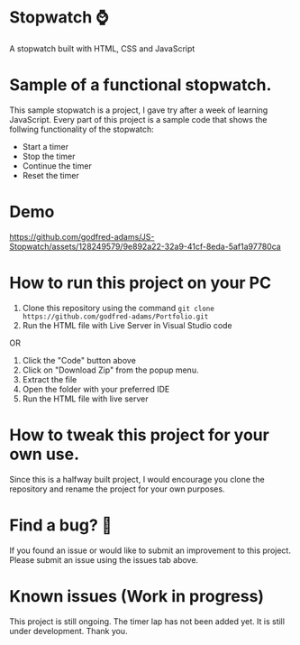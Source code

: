 # Stopwatch ⌚
A stopwatch built with  HTML, CSS and JavaScript

# Sample of a functional stopwatch. 
This sample stopwatch is a project, I gave try after a week of learning JavaScript. Every part of this project is a sample code that shows the follwing functionality of the stopwatch:

* Start a timer
* Stop the timer
* Continue the timer
* Reset the timer

# Demo

https://github.com/godfred-adams/JS-Stopwatch/assets/128249579/9e892a22-32a9-41cf-8eda-5af1a97780ca

# How to run this project on your PC

1. Clone this repository using  the command
```git clone https://github.com/godfred-adams/Portfolio.git```
3. Run the HTML file with Live Server in Visual Studio code

OR

1. Click the "Code" button above
2. Click on "Download Zip" from the popup menu.
3. Extract the file
4. Open the folder with your preferred IDE
5. Run the HTML file with live server

# How to tweak this project for your own use.
Since this is a halfway built project, I would encourage you clone the repository and rename the project for your own purposes.

# Find a bug? 🐛
If you found an issue or would like to submit an improvement to this project. Please submit an issue using the issues tab above.   

# Known issues (Work in progress)
This project is still ongoing.
The timer lap has not been added yet. It is still under development. 
Thank you.
